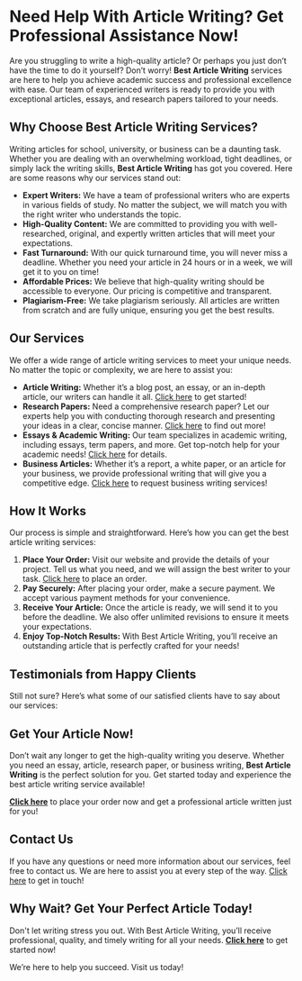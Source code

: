 # Need Help With Article Writing? Get Professional Assistance Now!

Are you struggling to write a high-quality article? Or perhaps you just don’t have the time to do it yourself? Don’t worry! **Best Article Writing** services are here to help you achieve academic success and professional excellence with ease. Our team of experienced writers is ready to provide you with exceptional articles, essays, and research papers tailored to your needs.

## Why Choose Best Article Writing Services?

Writing articles for school, university, or business can be a daunting task. Whether you are dealing with an overwhelming workload, tight deadlines, or simply lack the writing skills, **Best Article Writing** has got you covered. Here are some reasons why our services stand out:

- **Expert Writers:** We have a team of professional writers who are experts in various fields of study. No matter the subject, we will match you with the right writer who understands the topic.
- **High-Quality Content:** We are committed to providing you with well-researched, original, and expertly written articles that will meet your expectations.
- **Fast Turnaround:** With our quick turnaround time, you will never miss a deadline. Whether you need your article in 24 hours or in a week, we will get it to you on time!
- **Affordable Prices:** We believe that high-quality writing should be accessible to everyone. Our pricing is competitive and transparent.
- **Plagiarism-Free:** We take plagiarism seriously. All articles are written from scratch and are fully unique, ensuring you get the best results.

## Our Services

We offer a wide range of article writing services to meet your unique needs. No matter the topic or complexity, we are here to assist you:

- **Article Writing:** Whether it’s a blog post, an essay, or an in-depth article, our writers can handle it all. [Click here](https://tinyurl.com/topessay?keyword=best+article+writing) to get started!
- **Research Papers:** Need a comprehensive research paper? Let our experts help you with conducting thorough research and presenting your ideas in a clear, concise manner. [Click here](https://tinyurl.com/topessay?keyword=best+article+writing) to find out more!
- **Essays & Academic Writing:** Our team specializes in academic writing, including essays, term papers, and more. Get top-notch help for your academic needs! [Click here](https://tinyurl.com/topessay?keyword=best+article+writing) for details.
- **Business Articles:** Whether it’s a report, a white paper, or an article for your business, we provide professional writing that will give you a competitive edge. [Click here](https://tinyurl.com/topessay?keyword=best+article+writing) to request business writing services!

## How It Works

Our process is simple and straightforward. Here’s how you can get the best article writing services:

1. **Place Your Order:** Visit our website and provide the details of your project. Tell us what you need, and we will assign the best writer to your task. [Click here](https://tinyurl.com/topessay?keyword=best+article+writing) to place an order.
2. **Pay Securely:** After placing your order, make a secure payment. We accept various payment methods for your convenience.
3. **Receive Your Article:** Once the article is ready, we will send it to you before the deadline. We also offer unlimited revisions to ensure it meets your expectations.
4. **Enjoy Top-Notch Results:** With Best Article Writing, you’ll receive an outstanding article that is perfectly crafted for your needs!

## Testimonials from Happy Clients

Still not sure? Here’s what some of our satisfied clients have to say about our services:

## Get Your Article Now!

Don’t wait any longer to get the high-quality writing you deserve. Whether you need an essay, article, research paper, or business writing, **Best Article Writing** is the perfect solution for you. Get started today and experience the best article writing service available!

**[Click here](https://tinyurl.com/topessay?keyword=best+article+writing)** to place your order now and get a professional article written just for you!

## Contact Us

If you have any questions or need more information about our services, feel free to contact us. We are here to assist you at every step of the way. [Click here](https://tinyurl.com/topessay?keyword=best+article+writing) to get in touch!

## Why Wait? Get Your Perfect Article Today!

Don't let writing stress you out. With Best Article Writing, you’ll receive professional, quality, and timely writing for all your needs. **[Click here](https://tinyurl.com/topessay?keyword=best+article+writing)** to get started now!

We’re here to help you succeed. Visit us today!
